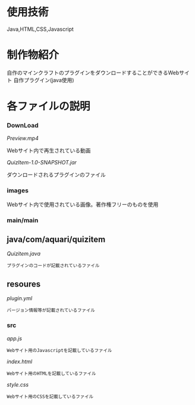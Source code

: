# 使用技術
Java,HTML,CSS,Javascript

# 制作物紹介
自作のマインクラフトのプラグインをダウンロードすることができるWebサイト
自作プラグイン(java使用)

# 各ファイルの説明
### DownLoad
*Preview.mp4*

  Webサイト内で再生されている動画
  
*QuizItem-1.0-SNAPSHOT.jar*

  ダウンロードされるプラグインのファイル

### images
  Webサイト内で使用されている画像。著作権フリーのものを使用

### main/main
## java/com/aquari/quizitem
  *Quizitem.java*
  
    プラグインのコードが記載されているファイル
## resoures
  *plugin.yml*
  
    バージョン情報等が記載されているファイル
### src
  *app.js*
  
    Webサイト用のJavascriptを記載しているファイル
    
  *index.html*
  
    Webサイト用のHTMLを記載しているファイル
    
  *style.css*
  
    Webサイト用のCSSを記載しているファイル
  
      
